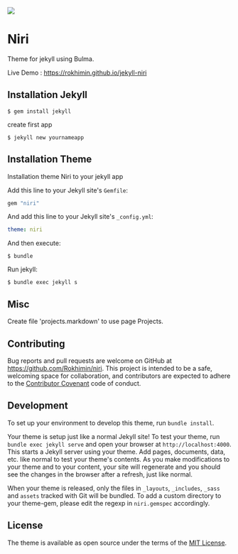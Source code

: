 
![](https://i.ibb.co.com/sdVSmQ5x/niri-logo.png)
# Niri
Theme for jekyll using Bulma.

Live Demo : https://rokhimin.github.io/jekyll-niri

## Installation Jekyll

    $ gem install jekyll


create first app

    $ jekyll new yournameapp


## Installation Theme 

Installation theme Niri to your jekyll app

Add this line to your Jekyll site's `Gemfile`:

```ruby
gem "niri"
```

And add this line to your Jekyll site's `_config.yml`:

```yaml
theme: niri
```

And then execute:

    $ bundle


Run jekyll:

    $ bundle exec jekyll s

## Misc

Create file 'projects.markdown' to use page Projects.

## Contributing

Bug reports and pull requests are welcome on GitHub at https://github.com/Rokhimin/niri. This project is intended to be a safe, welcoming space for collaboration, and contributors are expected to adhere to the [Contributor Covenant](https://www.contributor-covenant.org/) code of conduct.

## Development

To set up your environment to develop this theme, run `bundle install`.

Your theme is setup just like a normal Jekyll site! To test your theme, run `bundle exec jekyll serve` and open your browser at `http://localhost:4000`. This starts a Jekyll server using your theme. Add pages, documents, data, etc. like normal to test your theme's contents. As you make modifications to your theme and to your content, your site will regenerate and you should see the changes in the browser after a refresh, just like normal.

When your theme is released, only the files in `_layouts`, `_includes`, `_sass` and `assets` tracked with Git will be bundled.
To add a custom directory to your theme-gem, please edit the regexp in `niri.gemspec` accordingly.

## License

The theme is available as open source under the terms of the [MIT License](https://opensource.org/licenses/MIT).
